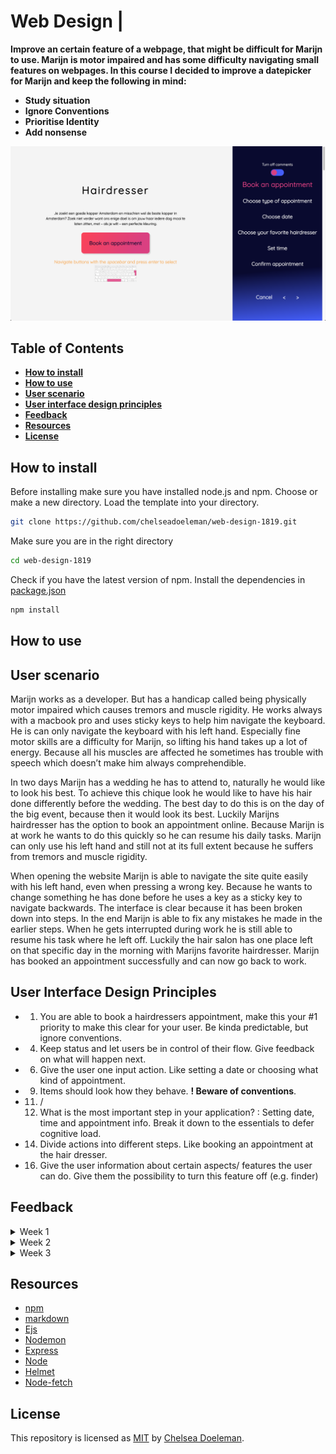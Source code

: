 # Web Design | 

**Improve an certain feature of a webpage, that might be difficult for Marijn to use. Marijn is motor impaired and has some difficulty navigating small features on webpages. In this course I decided to improve a datepicker for Marijn and keep the following in mind:**

* **Study situation**
* **Ignore Conventions**
* **Prioritise Identity**
* **Add nonsense**

![index](./docs/indexv3.png)

## Table of Contents
* **[How to install](#how-to-install)**
* **[How to use](#how-to-use)**
* **[User scenario](#user-scenario)**
* **[User interface design principles](#user-interface-design-principles)**
* **[Feedback](#feeback)**
* **[Resources](#resources)**
* **[License](#license)**

## How to install

Before installing make sure you have installed node.js and npm.
Choose or make a new directory.
Load the template into your directory.

```bash
git clone https://github.com/chelseadoeleman/web-design-1819.git
```

Make sure you are in the right directory 
```bash
cd web-design-1819
```

Check if you have the latest version of npm.
Install the dependencies in [package.json](./package.json)
```bash
npm install
```

## How to use


## User scenario

Marijn works as a developer. But has a handicap called being physically motor impaired which causes tremors and muscle rigidity. He works always with a macbook pro and uses sticky keys to help him navigate the keyboard. He is can only navigate the keyboard with his left hand. Especially fine motor skills are a difficulty for Marijn, so lifting his hand takes up a lot of energy. Because all his muscles are affected he sometimes has trouble with speech which doesn’t make him always comprehendible.

In two days Marijn has a wedding he has to attend to, naturally he would like to look his best. To achieve this chique look he would like to have his hair done differently before the wedding. 
The best day to do this is on the day of the big event, because then it would look its best. Luckily Marijns hairdresser has the option to book an appointment online. Because Marijn is at work he wants to do this quickly so he can resume his daily tasks. Marijn can only use his left hand and still not at its full extent because he suffers from tremors and muscle rigidity. 

When opening the website Marijn is able to navigate the site quite easily with his left hand, even when pressing a wrong key. Because he wants to change something he has done before he uses a key as a sticky key to navigate backwards. The interface is clear because it has been broken down into steps. In the end Marijn is able to fix any mistakes he made in the earlier steps. When he gets interrupted during work he is still able to resume his task where he left off. Luckily the hair salon has one place left on that specific day in the morning with Marijns favorite hairdresser. Marijn has booked an appointment successfully and can now go back to work.

## User Interface Design Principles

* 1. You are able to book a hairdressers appointment, make this your #1 priority to make this clear for your user. Be kinda predictable, but ignore conventions.

* 4. Keep status and let users be in control of their flow. Give feedback on what will happen next.

* 6. Give the user one input action. Like setting a date or choosing what kind of appointment.

* 9. Items should look how they behave. **! Beware of conventions**. 

* 11. / 
    12.  What is the most important step in your application? : Setting date, time and appointment info. Break it down to   the essentials to defer cognitive load. 

* 14. Divide actions into different steps. Like booking an appointment at the hair dresser.

* 16. Give the user information about certain aspects/ features the user can do. Give them the possibility to turn this feature off (e.g. finder)

## Feedback

<details>  
    <summary>Week 1</summary>

This is my first version of a datepicker where I divided a datepicker into multiple steps with **BIG** buttons to match. I did so that the user can easily make mistakes and come back to that element to improve his answer. I also made an feature where the user is able to fill in the date input with his whole keyboard. So the right side is made to increase the value and the left side to decrease. I also found that focus styles are very important, so the user is able to see where he is in the page.

![index](./docs/indexv1.png)

![date](./docs/datev1.png)

![time](./docs/timev1.png)

## Feedback

**NOTE** Some of the feedback is actually notated in Dutch and has to be updated to English.

**Own feedback**
*   Give some sort of explanation for certain feature, that the user might not understand. For example the **finder** interface on Mac OS. Where the user is able to make his own navigation and how much explantion they would like at certain icons.
* The datepicker is a very usefull user case for Marijn, so try to itterate on this. Think of a concept around it.

**Things to know about Marijn**
Unfortunately Marijn wasn't able to make it the first week, but luckily we could ask Vasilis some questions about Marijn

* Macbook pro
* Sticky keys
* Gebruikt maar 1 hand (linker)
* Moeite met fijne motoriek
* Optillen van hand is moeilijk
* Eye tracking is een gaaf idee
* Add nonsense -> Test veel
* Moeilijk om te verstaan dus spraak gestuurd is niet handig  -> vragen of het volgens hem eventueel wel kan.
* Aan de hand van emoties of bepaalde geluiden kan Marijn dingen wel duidelijk maken, tijdens het testen.

* Spastisch -> gespannen spieren
* Date picker itereren

* Gebruikt de spatiebalk om te scrollen

* Maakt gebruik van access keys? - Niet zeker
* Hoe navigeer je door priegelige linkjes?

* Doet alles met het toetsenbord
* Bouw meerdere kleine features die nuttig kunnen zijn en maak iteraties
* Maak een hele pagina accessible?

</details>

<details>  
    <summary>Week 2</summary>

For my concept I came up with making an appointment at the hairdresser, because this seemed like a basic thing Marijn will probably do, whether he has a hairdresser at home or he goes to visit one.
I still divided the whole process into multiple steps and made a progressbar on the side where he can track his position when navigating the page. To see how many steps he has to accomplish before he has an appointment.

He is also able to use the spacebar to navigate the page instead of just tab, to make certain elements focussable. I also kept in the feature of dividing the keyboard into two section to increase and decrease the value of the input fields, where he has to fill in the date. 

[Online application](https://datepicker-v2.netlify.com)

Here are some elements of the page that are the most important.

![buttons](./docs/buttonsv2.png)

![date](./docs/datev2.png)

On this page you can see some sort of explanation how the user is able to navigate some certain features. The user is also able to turn this off, when things are clear enough.

![time](./docs/timev2.png)

This week we actually got to test with Marijn. 
**NOTE** The feedback is actually notated in Dutch and has to be updated to English.

## Feedback

- Navigeert niet met tab, maar meestal met de spatiebalk of trackpad.
- Tab werkt niet lekker in safari.
- Pijltjes toetsen ‘H’ ‘J’ ‘K’ ’L’ om te navigeren, beter dan 'A' 'S' 'D' 'W'.
- Gebruikt liever pijltjes toetsen voor een drag & drop
- Iets doen met programmeer taal - want Marijn is een developer.
- Let op case sensitivity (CAPS LOCK) toLowerCase( ).
- Zo min mogelijk intikken - geen spaties, komma’s, punten, etc.
- Maak onderdelen die niet over het hele scherm verspreid zijn, want dan moet Marijn ver navigeren.
- Native form controls werken vaak goed - nog meer optimaliseren.
- Vergeet niet te stress testen - te hoge waardes invullen.
- Bij een geboortedatum is een dropdown niet handig.
- Geboorte jaar interessante use case.
- Gebruikt de touch bar om terug te gaan.

**Eigen feedback tijdens de observatie**
- Spatiebalk is prima om te navigeren.
- Input velden zijn niet altijd even goed, aangezien er meerdere getallen ingevoerd kunnen worden.
- Gebruikt soms ook zijn trackpad.
- Knoppen die dichter bij elkaar staan zijn fijner, zorg dan wel voor een groter raakvlak.
- Wil soms ook gebruik maken van de pijltjes toetsen, liever dan het opdelen van het toetsenbord in twee delen.

**Verbeter punten**
- Input kan niet juist ingevoerd worden
- Navigeren gaat moeizaam misschien de sidebar aan de zijkant weghalen? Of onderaan de pagina zetten, zodat hij gelijk kan beginnen met navigeren in plaats van vast zitten in de navigatie van de sidebar.
- Uitleg groter maken.
- Tikt vaak 2 toetsen tegelijk in - andere toetsen uitzetten?
- Laat zien wat de datum is.
- Maakt gebruik van safari als browser ipv chrome.


</details>


<details>  
    <summary>Week 3</summary>

This week I solely focused on making the buttons bigger, so that Marijn is also able to use his trackpad to navigate through the application and adding hover styles that were previously only focus styles, because I thought he would only use his keyboard. 

The I tried to make an dropdown where he will be able to use the right side to of the keyboard to go up in the dropdown and left side to go down. However I found that native form controls are pretty hard to manipulate. Also you would lose the feature where you are able to type in an letter that navigates directly to words with that letter. So in the end I decided to skip this, only the test will prove whether this was a good decision.

[Online application](https://datepicker-v3.netlify.com)

![buttons](./docs/buttonsv3.png)

![date](./docs/datev3.png)

![time](./docs/timev3.png)

This week we had a second testing session with Marijn.
**NOTE** The feedback is actually notated in Dutch and has to be updated to English.

## Feedback

**Observaties**
* Aanwijzing geven hoe dingen werken en waar dingen te vinden zijn in de applicatie is handig.

* Liever geen dubbele keys
* Basis logica voor toetsenbord geen > maar . - houd de standaard layout aan van QWERTY.
* Focus door laten gaan vanaf een dropdown naar een volgend dropdown item na het invullen is handig.

* Gebruik maken van sticky keys om te switchen tussen input velden.
* Ziet snel bugs in de code en houd van stress testen.
* Gebruikt zijn duim om het touchpad te besturen, vingers zijn gestrekt

*  Joystick kan goed bestuurd worden, maar is wel bewerkelijk vanwege de gevoeligheid hiervan - snelheid lager?

* Gebruikt graag enter, wanneer hij gebruik maakt van de pijltjes toetsen. Maar bij het gebruik van
WASD als pijltjes toetsen, dan gebruikt hij liever tab als enter toets.
Toetsen die dicht bij elkaar liggen zijn chill.

* Vindt snel edge cases


**Eigen Feeback**
* Knoppen zijn groot genoeg.
* Datum invullen ging gemakkelijk, gebruikt inderdaad het keyboard om snel door de dropdown te navigeren door het invullen van het eerste cijfer of letter.
* Dropdowns werken beter dan input velden, omdat de waardes hiervan moeilijk te bewerken zijn wanneer je per ongeluk iets anders in toetst.
* Stap voor stap navigeren werkt ook goed.



**Nieuwe concept ideeën ADD NONSENSE**
Helaas ben ik hier niet meer aan toegekomen, maar had de volgende features er graag nog in willen verwerken.

* Voeg geluiden toe wanneer de focus per ongeluk verloren gaat zodat de gebruiker weet dat hij de focus er opnieuw op moet zetten (hoofdbewegingen zorgen ervoor dat er soms iets op het scherm niet gezien wordt)

* Makkelijk kunnen switchen van trackpad naar toetsenbord, dus ga door naar de volgende focus style met het keyboard op de plek waar je gebleven bent op die pagina. Detecteer dus je locatie van de gebruiker op een pagina en ga naar de dichtsbijzijnde focus style. Dit voorkomt dat de gebruiker weer vanaf bovenaan moet beginnen met het navigeren van de paigna.

* Elke keer als je naast een button klikt met een bepaald margin deze steeds groter maken en dan weer terug veranderen naar de oude grootte
    

</details>


## Resources

* [npm](https://docs.npmjs.com/cli/run-script)
* [markdown](https://guides.github.com/features/mastering-markdown/)
* [Ejs](https://ejs.co/)
* [Nodemon](https://nodemon.io/)
* [Express](https://expressjs.com/)
* [Node](https://nodejs.org/en/)
* [Helmet](https://github.com/helmetjs/helmet)
* [Node-fetch](https://www.npmjs.com/package/node-fetch)

## License
This repository is licensed as [MIT](LICENSE) by [Chelsea Doeleman](https://github.com/chelseadoeleman).
